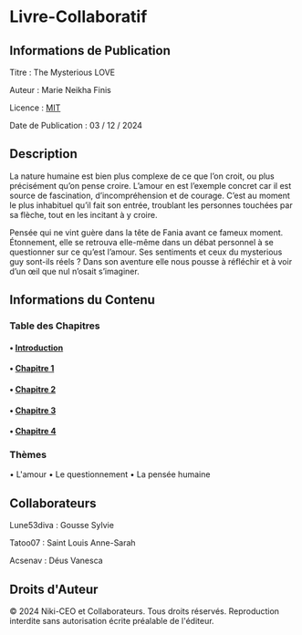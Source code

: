 # Livre-Collaboratif
## **Informations de Publication**

Titre : The Mysterious LOVE

Auteur : Marie Neikha Finis

Licence : [MIT](LICENSE)

Date de Publication : 03 / 12 / 2024

## **Description**  

La nature humaine est bien plus complexe de ce que l’on croit, ou plus précisément qu’on pense croire. L’amour en est l’exemple concret car il est source de fascination, d’incompréhension et de courage. C’est au moment le plus inhabituel qu’il fait son entrée, troublant les personnes touchées par sa flèche, tout en les incitant à y croire. 

Pensée qui ne vint guère dans la tête de Fania avant ce fameux moment. Étonnement, elle se retrouva elle-même dans un débat personnel à se questionner sur ce qu’est l’amour. Ses sentiments et ceux du mysterious guy sont-ils réels ? Dans son aventure elle nous pousse à réfléchir et à voir d’un œil que nul n’osait s’imaginer.

## **Informations du Contenu**
### **Table des Chapitres**
#### •	[Introduction](Introduction.md)
#### •	[Chapitre 1](Chapitre-1.md)
#### •	[Chapitre 2](Chapitre-2.md)
#### •	[Chapitre 3](Chapitre-3.md)
#### •	[Chapitre 4](Chapitre-4.md)


### **Thèmes**
• L'amour
•	Le questionnement
•	La pensée humaine
 

## **Collaborateurs**

Lune53diva : Gousse Sylvie

Tatoo07 : Saint Louis Anne-Sarah

Acsenav : Déus Vanesca 
###

## **Droits d'Auteur**
© 2024 Niki-CEO et Collaborateurs. Tous droits réservés. Reproduction interdite sans autorisation écrite préalable de l'éditeur.
